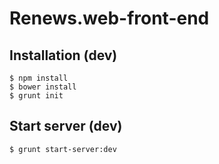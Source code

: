 # Renews.web-front-end

## Installation (dev)

```shell
$ npm install
$ bower install
$ grunt init
```

## Start server (dev)

```shell
$ grunt start-server:dev
```